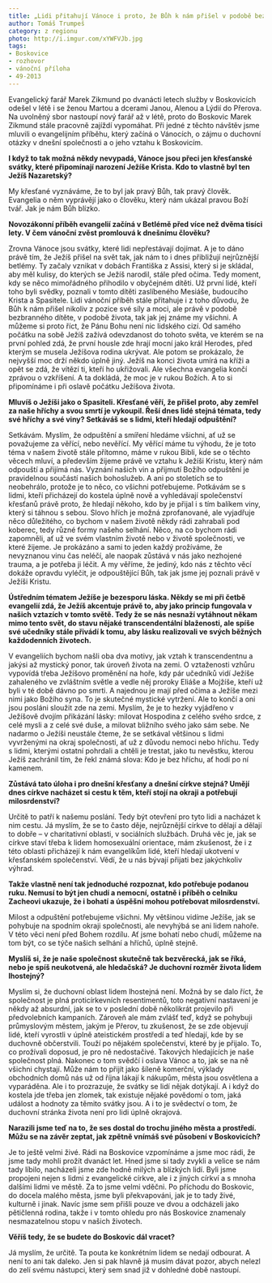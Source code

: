 ```yaml
---
title: „Lidi přitahují Vánoce i proto, že Bůh k nám přišel v podobě bezbranného dítěte,“ říká farář Marek Zikmund
author: Tomáš Trumpeš
category: z regionu
photo: http://i.imgur.com/xYWFVJb.jpg
tags:
- Boskovice
- rozhovor
- vánoční příloha
- 49-2013
---
```


Evangelický farář Marek Zikmund po dvanácti letech služby v Boskovicích odešel v létě i se ženou Martou a dcerami Janou, Alenou a Lýdií do Přerova. Na uvolněný sbor nastoupí nový farář až v létě, proto do Boskovic Marek Zikmund stále pracovně zajíždí vypomáhat. Při jedné z těchto návštěv jsme mluvili o evangelijním příběhu, který začíná o Vánocích, o zájmu o duchovní otázky v dnešní společnosti a o jeho vztahu k Boskovicím.

**I když to tak možná někdy nevypadá, Vánoce jsou přeci jen křesťanské svátky, které připomínají narození Ježíše Krista. Kdo to vlastně byl ten Ježíš Nazaretský?**

My křesťané vyznáváme, že to byl jak pravý Bůh, tak pravý člověk. Evangelia o něm vyprávějí jako o člověku, který nám ukázal pravou Boží tvář. Jak je nám Bůh blízko.

**Novozákonní příběh evangelií začíná v Betlémě před více než dvěma tisíci lety. V čem vánoční zvěst promlouvá k dnešnímu člověku?**

Zrovna Vánoce jsou svátky, které lidi nepřestávají dojímat. A je to dáno právě tím, že Ježíš přišel na svět tak, jak nám to i dnes přibližují nejrůznější betlémy. Ty začaly vznikat v dobách Františka z Assisi, který si je skládal, aby měl kulisy, do kterých se Ježíš narodil, stále před očima. Tedy moment, kdy se něco mimořádného přihodilo v obyčejném dítěti. Už první lidé, kteří toho byli svědky, poznali v tomto dítěti zaslíbeného Mesiáše, budoucího Krista a Spasitele. Lidi vánoční příběh stále přitahuje i z toho důvodu, že Bůh k nám přišel nikoliv z pozice své síly a moci, ale právě v podobě bezbranného dítěte, v podobě života, tak jak jej známe my všichni. A můžeme si proto říct, že Pánu Bohu není nic lidského cizí. Od samého počátku na sobě Ježíš zažívá odevzdanost do tohoto světa, ve kterém se na první pohled zdá, že první housle zde hrají mocní jako král Herodes, před kterým se musela Ježíšova rodina ukrývat. Ale potom se prokázalo, že nejvyšší moc drží někdo úplně jiný. Ježíš na konci života umírá na kříži a opět se zdá, že vítězí ti, kteří ho ukřižovali. Ale všechna evangelia končí zprávou o vzkříšení. A ta dokládá, že moc je v rukou Božích. A to si připomínáme i při oslavě počátku Ježíšova života.

**Mluvíš o Ježíši jako o Spasiteli. Křesťané věří, že přišel proto, aby zemřel za naše hříchy a svou smrtí je vykoupil. Řeší dnes lidé stejná témata, tedy své hříchy a své viny? Setkáváš se s lidmi, kteří hledají odpuštění?**

Setkávám. Myslím, že odpuštění a smíření hledáme všichni, ať už se považujeme za věřící, nebo nevěřící. My věřící máme tu výhodu, že je toto téma v našem životě stále přítomno, máme v rukou Bibli, kde se o těchto věcech mluví, a především žijeme právě ve vztahu k Ježíši Kristu, který nám odpouští a přijímá nás. Vyznání našich vin a přijmutí Božího odpuštění je pravidelnou součástí našich bohoslužeb. A ani po stoletích se to neobehrálo, protože je to něco, co všichni potřebujeme. Potkávám se s lidmi, kteří přicházejí do kostela úplně nově a vyhledávají společenství křesťanů právě proto, že hledají někoho, kdo by je přijal i s tím balíkem viny, který si táhnou s sebou. Slovo hřích je možná zprofanované, ale vyjadřuje něco důležitého, co bychom v našem životě někdy rádi zahrabali pod koberec, tedy různé formy našeho selhání. Něco, na co bychom rádi zapomněli, ať už ve svém vlastním životě nebo v životě společnosti, ve které žijeme. Je prokázáno a sami to jeden každý prožíváme, že nevyznanou vinu čas neléčí, ale naopak zůstává v nás jako nezhojené trauma, a je potřeba ji léčit. A my věříme, že jediný, kdo nás z těchto věcí dokáže opravdu vyléčit, je odpouštějící Bůh, tak jak jsme jej poznali právě v Ježíši Kristu.

**Ústředním tématem Ježíše je bezesporu láska. Někdy se mi při četbě evangelií zdá, že Ježíš akcentuje právě to, aby jako princip fungovala v našich vztazích v tomto světě. Tedy že se nás nesnaží vytáhnout někam mimo tento svět, do stavu nějaké transcendentální blaženosti, ale spíše své učedníky stále přivádí k tomu, aby lásku realizovali ve svých běžných každodenních životech.**

V evangeliích bychom našli oba dva motivy, jak vztah k transcendentnu a jakýsi až mystický ponor, tak úroveň života na zemi. O vztaženosti vzhůru vypovídá třeba Ježíšovo proměnění na hoře, kdy pár učedníků vidí Ježíše zahaleného ve zvláštním světle a vedle něj proroky Eliáše a Mojžíše, kteří už byli v té době dávno po smrti. A najednou je mají před očima a Ježíše mezi nimi jako Božího syna. To je skutečné mystické vytržení. Ale to končí a oni jsou posláni sloužit zde na zemi. Myslím, že je to hezky vyjádřeno v Ježíšově dvojím přikázání lásky: milovat Hospodina z celého svého srdce, z celé mysli a z celé své duše, a milovat bližního svého jako sám sebe. Ne nadarmo o Ježíši neustále čteme, že se setkával většinou s lidmi vyvrženými na okraj společnosti, ať už z důvodu nemoci nebo hříchu. Tedy s lidmi, kterými ostatní pohrdali a chtěli je trestat, jako tu nevěstku, kterou Ježíš zachránil tím, že řekl známá slova: Kdo je bez hříchu, ať hodí po ní kamenem.

**Zůstává tato úloha i pro dnešní křesťany a dnešní církve stejná? Umějí dnes církve nacházet si cestu k těm, kteří stojí na okraji a potřebují milosrdenství?**

Určitě to patří k našemu poslání. Tedy být otevření pro tyto lidi a nacházet k nim cestu. Já myslím, že se to často děje, nejrůznější církve to dělají a dělají to dobře – v charitativní oblasti, v sociálních službách. Druhá věc je, jak se církve staví třeba k lidem homosexuální orientace, mám zkušenost, že i z této oblasti přicházejí k nám evangelíkům lidé, kteří hledají ukotvení v křesťanském společenství. Vědí, že u nás bývají přijati bez jakýchkoliv výhrad.

**Takže vlastně není tak jednoduché rozpoznat, kdo potřebuje podanou ruku. Nemusí to být jen chudí a nemocní, ostatně i příběh o celníku Zacheovi ukazuje, že i bohatí a úspěšní mohou potřebovat milosrdenství.**

Milost a odpuštění potřebujeme všichni. My většinou vidíme Ježíše, jak se pohybuje na spodním okraji společnosti, ale nevyhýbá se ani lidem nahoře. V této věci není před Bohem rozdílu. Ať jsme bohatí nebo chudí, můžeme na tom být, co se týče našich selhání a hříchů, úplně stejně.

**Myslíš si, že je naše společnost skutečně tak bezvěrecká, jak se říká, nebo je spíš neukotvená, ale hledačská? Je duchovní rozměr života lidem lhostejný?**

Myslím si, že duchovní oblast lidem lhostejná není. Možná by se dalo říct, že společnost je plná proticírkevních resentimentů, toto negativní nastavení je někdy až absurdní, jak se to v poslední době několikrát projevilo při předvolebních kampaních. Zároveň ale mám zvlášť teď, když se pohybuji průmyslovým městem, jakým je Přerov, tu zkušenost, že se zde objevují lidé, kteří vyrostli v úplně ateistickém prostředí a teď hledají, kde by se duchovně občerstvili. Touží po nějakém společenství, které by je přijalo. To, co prožívali doposud, je pro ně nedostačivé. Takových hledajících je naše společnost plná. Nakonec o tom svědčí i oslava Vánoc a to, jak se na ně všichni chystají. Může nám to přijít jako šíleně komerční, výklady obchodních domů nás už od října lákají k nákupům, města jsou osvětlena a vyparáděna. Ale i to prozrazuje, že svátky se lidí nějak dotýkají. A i když do kostela jde třeba jen zlomek, tak existuje nějaké povědomí o tom, jaká událost a hodnoty za těmito svátky jsou. A i to je svědectví o tom, že duchovní stránka života není pro lidi úplně okrajová.

**Narazili jsme teď na to, že ses dostal do trochu jiného města a prostředí. Můžu se na závěr zeptat, jak zpětně vnímáš své působení v Boskovicích?**

Je to ještě velmi živé. Rádi na Boskovice vzpomínáme a jsme moc rádi, že jsme tady mohli prožít dvanáct let. Hned jsme si tady zvykli a velice se nám tady líbilo, nacházeli jsme zde hodně milých a blízkých lidí. Byli jsme propojeni nejen s lidmi z evangelické církve, ale i z jiných církví a s mnoha dalšími lidmi ve městě. Za to jsme velmi vděčni. Po příchodu do Boskovic, do docela malého města, jsme byli překvapováni, jak je to tady živé, kulturně i jinak. Navíc jsme sem přišli pouze ve dvou a odcházeli jako pětičlenná rodina, takže i v tomto ohledu pro nás Boskovice znamenaly nesmazatelnou stopu v našich životech.

**Věříš tedy, že se budete do Boskovic dál vracet?**

Já myslím, že určitě. Ta pouta ke konkrétním lidem se nedají odbourat. A není to ani tak daleko. Jen si pak hlavně já musím dávat pozor, abych nelezl do zelí svému nástupci, který sem snad již v dohledné době nastoupí.
